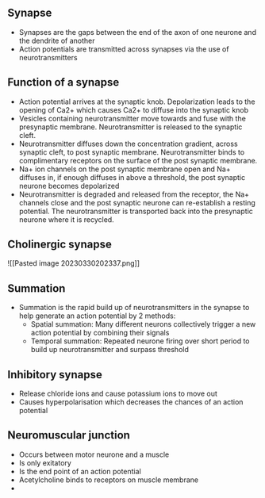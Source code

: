 ## Synapse
- Synapses are the gaps between the end of the axon of one neurone and the dendrite of another
- Action potentials are transmitted across synapses via the use of neurotransmitters 

## Function of a synapse
- Action potential arrives at the synaptic knob. Depolarization leads to the opening of Ca2+ which causes Ca2+ to diffuse into the synaptic knob
- Vesicles containing neurotransmitter move towards and fuse with the presynaptic membrane. Neurotransmitter is released to the synaptic cleft.
- Neurotransmitter diffuses down the concentration gradient, across synaptic cleft, to post synaptic membrane. Neurotransmitter binds to complimentary receptors on the surface of the post synaptic membrane.
- Na+ ion channels on the post synaptic membrane open and Na+ diffuses in, if enough diffuses in above a threshold, the post synaptic neurone becomes depolarized
- Neurotransmitter is degraded and released from the receptor, the Na+ channels close and the post synaptic neurone can re-establish a resting potential. The neurotransmitter is transported back into the presynaptic neurone where it is recycled.

## Cholinergic synapse
![[Pasted image 20230330202337.png]]

## Summation
- Summation is the rapid build up of neurotransmitters in the synapse to help generate an action potential by 2 methods:
	- Spatial summation: Many different neurons collectively trigger a new action potential by combining their signals
	- Temporal summation: Repeated neurone firing over short period to build up neurotransmitter and surpass threshold 

## Inhibitory synapse
- Release chloride ions and cause potassium ions to move out
- Causes hyperpolarisation which decreases the chances of an action potential

## Neuromuscular junction
- Occurs between motor neurone and a muscle
- Is only exitatory
- Is the end point of an action potential
- Acetylcholine binds to receptors on muscle membrane
- 